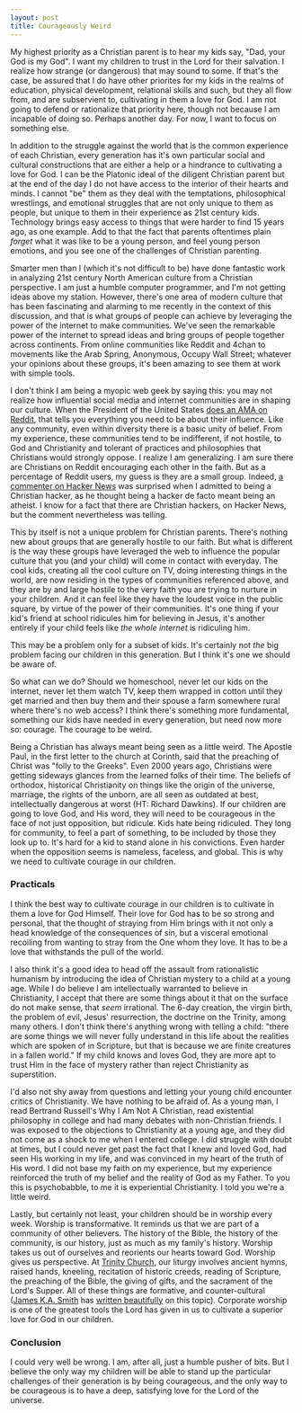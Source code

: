 ```yaml
---
layout: post
title: Courageously Weird
---
```

<p>My highest priority as a Christian parent is to hear my kids say, "Dad, your God is my God". I want my children to trust in the Lord for their salvation. I realize how strange (or dangerous) that may sound to some. If that's the case, be assured that I do have other priorites for my kids in the realms of education, physical development, relational skills and such, but they all flow from, and are subservient to, cultivating in them a love for God. I am not going to defend or rationalize that priority here, though not because I am incapable of doing so. Perhaps another day. For now, I want to focus on something else.</p>

<p>In addition to the struggle against the world that is the common experience of each Christian, every generation has it's own particular social and cultural constructions that are either a help or a hindrance to cultivating a love for God. I can be the Platonic ideal of the diligent Christian parent but at the end of the day I do not have access to the interior of their hearts and minds. I cannot "be" them as they deal with the temptations, philosophical wrestlings, and emotional struggles that are not only unique to them as people, but unique to them in their experience as 21st century kids. Technology brings easy access to things that were harder to find 15 years ago, as one example. Add to that the fact that parents oftentimes plain <i>forget</i> what it was like to be a young person, and feel young person emotions, and you see one of the challenges of Christian parenting.</p>

<p>Smarter men than I (which it's not difficult to be) have done fantastic work in analyzing 21st century North American culture from a Christian perspective. I am just a humble computer programmer, and I'm not getting ideas above my station. However, there's one area of modern culture that has been fascinating and alarming to me recently in the context of this discussion, and that is what groups of people can achieve by leveraging the power of the internet to make communities. We've seen the remarkable power of the internet to spread ideas and bring groups of people together across continents. From online communities like Reddit and 4chan to movements like the Arab Spring, Anonymous, Occupy Wall Street; whatever your opinions about these groups, it's been amazing to see them at work with simple tools.</p>

<p>I don't think I am being a myopic web geek by saying this: you may not realize how influential social media and internet communities are in shaping our culture. When the President of the United States <a href="http://www.reddit.com/r/IAmA/comments/z1c9z/i_am_barack_obama_president_of_the_united_states/">does an AMA on Reddit</a>, that tells you everything you need to be about their influence. Like any community, even within diversity there is a basic unity of belief. From my experience, these communities tend to be indifferent, if not hostile, to God and Christianity and tolerant of practices and philosophies that Christians would strongly oppose. I realize I am generalizing. I am sure there are Christians on Reddit encouraging each other in the faith. But as a percentage of Reddit users, my guess is they are a small group. Indeed, <a href="http://news.ycombinator.com/item?id=4044664">a commenter on Hacker News</a> was surprised when I admitted to being a Christian hacker, as he thought being a hacker de facto meant being an atheist. I know for a fact that there are Christian hackers, on Hacker News, but the comment nevertheless was telling.</p>

<p>This by itself is not a unique problem for Christian parents. There's nothing new about groups that are generally hostile to our faith. But what is different is the way these groups have leveraged the web to influence the popular culture that you (and your child) will come in contact with everyday. The cool kids, creating all the cool culture on TV, doing interesting things in the world, are now residing in the types of communities referenced above, and they are by and large hostile to the very faith you are trying to nurture in your children.  And it can feel like they have the loudest voice in the public square, by virtue of the power of their communities.  It's one thing if your kid's friend at school ridicules him for believing in Jesus, it's another entirely if your child feels like <i>the whole internet</i> is ridiculing him.</p>

<p>This may be a problem only for a subset of kids.  It's certainly not <i>the</i> big problem facing our children in this generation.  But I think it's one we should be aware of.</p>

<p>So what can we do? Should we homeschool, never let our kids on the internet, never let them watch TV, keep them wrapped in cotton until they get married and then buy them and their spouse a farm somewhere rural where there's no web access?  I think there's something more fundamental, something our kids have needed in every generation, but need now more so: courage. The courage to be weird.</p>

<p>Being a Christian has always meant being seen as a little weird. The Apostle Paul, in the first letter to the church at Corinth, said that the preaching of Christ was "folly to the Greeks". Even 2000 years ago, Christians were getting sideways glances from the learned folks of their time. The beliefs of orthodox, historical Christianity on things like the origin of the universe, marriage, the rights of the unborn, are all seen as outdated at best, intellectually dangerous at worst (HT: Richard Dawkins). If our children are going to love God, and His word, they will need to be courageous in the face of not just opposition, but ridicule. Kids hate being ridiculed. They long for community, to feel a part of something, to be included by those they look up to. It's hard for a kid to stand alone in his convictions. Even harder when the opposition seems is nameless, faceless, and global.  This is why we need to cultivate courage in our children.</p>

<h3>Practicals</h3>

<p>I think the best way to cultivate courage in our children is to cultivate in them a love for God Himself. Their love for God has to be so strong and personal, that the thought of straying from Him brings with it not only a head knowledge of the consequences of sin, but a visceral emotional recoiling from wanting to stray from the One whom they love. It has to be a love that withstands the pull of the world.</p>

<p>I also think it's a good idea to head off the assault from rationalistic humanism by introducing the idea of Christian mystery to a child at a young age. While I do believe I am intellectually warranted to believe in Christianity, I accept that there are some things about it that on the surface do not make sense, that <i>seem</i> irrational. The 6-day creation, the virgin birth, the problem of evil, Jesus' resurrection, the doctrine on the Trinity, among many others. I don't think there's anything wrong with telling a child: "there are some things we will never fully understand in this life about the realities which are spoken of in Scripture, but that is because we are finite creatures in a fallen world." If my child knows and loves God, they are more apt to trust Him in the face of mystery rather than reject Christianity as superstition.</p>

<p>I'd also not shy away from questions and letting your young child encounter critics of Christianity. We have nothing to be afraid of. As a young man, I read Bertrand Russell's Why I Am Not A Christian, read existential philosophy in college and had many debates with non-Christian friends. I was exposed to the objections to Christianity at a young age, and they did not come as a shock to me when I entered college. I did struggle with doubt at times, but I could never get past the fact that I knew and loved God, had seen His working in my life, and was convinced in my heart of the truth of His word. I did not base my faith on my experience, but my experience reinforced the truth of my belief and the reality of God as my Father.  To you this is psychobabble, to me it is experiential Christianity.  I told you we're a little weird.</p>

<p>Lastly, but certainly not least, your children should be in worship every week. Worship is transformative. It reminds us that we are part of a community of other believers. The history of the Bible, the history of the community, is our history, just as much as my family's history. Worship takes us out of ourselves and reorients our hearts toward God. Worship gives us perspective. At <a href="http://trinitychurchlongisland.com">Trinity Church</a>, our liturgy involves ancient hymns, raised hands, kneeling, recitation of historic creeds, reading of Scripture, the preaching of the Bible, the giving of gifts, and the sacrament of the Lord's Supper. All of these things are formative, and counter-cultural (<a href="http://thegospelcoalition.org/blogs/trevinwax/2010/01/12/spiritual-formation-through-desire-an-interview-with-james-k-a-smith/">James K.A. Smith</a> has <a href="http://www.amazon.com/gp/product/0801035775">written beautifully</a> on this topic). Corporate worship is one of the greatest tools the Lord has given in us to cultivate a superior love for God in our children.</p>

<h3>Conclusion</h3>
<p>I could very well be wrong. I am, after all, just a humble pusher of bits. But I believe the only way my children will be able to stand up the particular challenges of their generation is by being courageous, and the only way to be courageous is to have a deep, satisfying love for the Lord of the universe.</p>